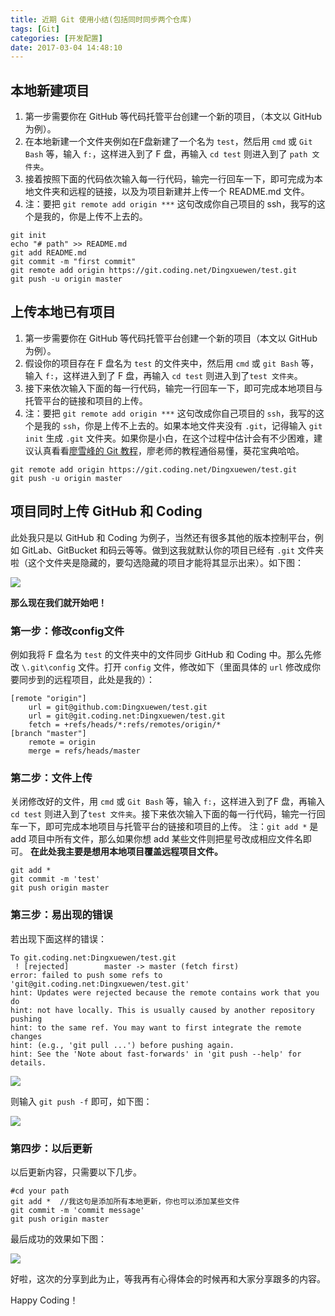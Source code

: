 ```yaml
---
title: 近期 Git 使用小结(包括同时同步两个仓库)
tags: [Git]
categories: [开发配置]
date: 2017-03-04 14:48:10
---
```


## 本地新建项目

 1. 第一步需要你在 GitHub 等代码托管平台创建一个新的项目，（本文以 GitHub 为例）。
 2. 在本地新建一个文件夹例如在F盘新建了一个名为 `test`，然后用 `cmd` 或 `Git Bash` 等，输入 `f:`，这样进入到了 F 盘，再输入 `cd test` 则进入到了 `path 文件夹`。
 3. 接着按照下面的代码依次输入每一行代码，输完一行回车一下，即可完成为本地文件夹和远程的链接，以及为项目新建并上传一个 README.md 文件。
 4. 注：要把 `git remote add origin ***` 这句改成你自己项目的 ssh，我写的这个是我的，你是上传不上去的。

<!-- more -->

```
git init
echo "# path" >> README.md
git add README.md
git commit -m "first commit"
git remote add origin https://git.coding.net/Dingxuewen/test.git
git push -u origin master
```

## 上传本地已有项目

 1. 第一步需要你在 GitHub 等代码托管平台创建一个新的项目（本文以 GitHub 为例）。
 2. 假设你的项目存在 F 盘名为 `test` 的文件夹中，然后用 `cmd` 或 `git Bash` 等，输入 `f:`，这样进入到了 F 盘，再输入 `cd test` 则进入到了`test 文件夹`。
 3. 接下来依次输入下面的每一行代码，输完一行回车一下，即可完成本地项目与托管平台的链接和项目的上传。
 4. 注：要把 `git remote add origin ***` 这句改成你自己项目的 `ssh`，我写的这个是我的 `ssh`，你是上传不上去的。如果本地文件夹没有 `.git`，记得输入 `git init` 生成 `.git` 文件夹。如果你是小白，在这个过程中估计会有不少困难，建议认真看看[廖雪峰的 Git 教程](http://www.liaoxuefeng.com/wiki/0013739516305929606dd18361248578c67b8067c8c017b000)，廖老师的教程通俗易懂，葵花宝典哈哈。

```
git remote add origin https://git.coding.net/Dingxuewen/test.git
git push -u origin master
```

## 项目同时上传 GitHub 和 Coding

此处我只是以 GitHub 和 Coding 为例子，当然还有很多其他的版本控制平台，例如 GitLab、GitBucket 和码云等等。做到这我就默认你的项目已经有 `.git` 文件夹啦（这个文件夹是隐藏的，要勾选隐藏的项目才能将其显示出来）。如下图：

![](https://i.loli.net/2018/05/21/5b02320fbacd1.png)

**那么现在我们就开始吧！**

### 第一步：修改config文件

例如我将 F 盘名为 `test` 的文件夹中的文件同步 GitHub 和 Coding 中。那么先修改 `\.git\config` 文件。打开 `config` 文件，修改如下（里面具体的 `url` 修改成你要同步到的远程项目，此处是我的）：

```
[remote "origin"]
	url = git@github.com:Dingxuewen/test.git
	url = git@git.coding.net:Dingxuewen/test.git
	fetch = +refs/heads/*:refs/remotes/origin/*
[branch "master"]
	remote = origin
	merge = refs/heads/master
```
 
### 第二步：文件上传

关闭修改好的文件，用 `cmd` 或 `Git Bash` 等，输入 `f:`，这样进入到了F 盘，再输入 `cd test` 则进入到了`test 文件夹`。接下来依次输入下面的每一行代码，输完一行回车一下，即可完成本地项目与托管平台的链接和项目的上传。
注：`git add *` 是 add 项目中所有文件，那么如果你想 add 某些文件则把星号改成相应文件名即可。
**在此处我主要是想用本地项目覆盖远程项目文件。**

```
git add *
git commit -m 'test'
git push origin master
```

### 第三步：易出现的错误

若出现下面这样的错误：

```
To git.coding.net:Dingxuewen/test.git
 ! [rejected]        master -> master (fetch first)
error: failed to push some refs to 'git@git.coding.net:Dingxuewen/test.git'
hint: Updates were rejected because the remote contains work that you do
hint: not have locally. This is usually caused by another repository pushing
hint: to the same ref. You may want to first integrate the remote changes
hint: (e.g., 'git pull ...') before pushing again.
hint: See the 'Note about fast-forwards' in 'git push --help' for details.
```

![](https://i.loli.net/2018/05/21/5b02321787834.png)

则输入 `git push -f` 即可，如下图：

![](https://i.loli.net/2018/05/21/5b02321f9e1e6.png)

### 第四步：以后更新

以后更新内容，只需要以下几步。

```
#cd your path
git add *  //我这句是添加所有本地更新，你也可以添加某些文件
git commit -m 'commit message'
git push origin master
```

最后成功的效果如下图：

![](https://i.loli.net/2018/05/21/5b02322ac7b45.png)

好啦，这次的分享到此为止，等我再有心得体会的时候再和大家分享跟多的内容。

Happy Coding！

